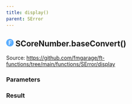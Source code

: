```yaml
---
title: display()
parent: SError
---
```


## <img src="../assets/images/f.svg" alt="Function" style="height:20px;margin-bottom:0px;"/> SCoreNumber.baseConvert()



Source: https://github.com/fmgarage/ft-functions/tree/main/functions/SError/display



### Parameters



### Result

